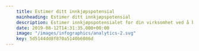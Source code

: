```yaml
---
    title: Estimer ditt innkjøpspotensial​
    mainheading: Estimer ditt innkjøpspotensial​
    description: Estimer innkjøpspotensialet for din virksomhet ved å bruke vår kalkulator for innkjøpsbesparelser​
    date: 2019-08-12T14:31:35.000+00:00
    image: "/images/infographics/analytics-2.svg"
    key: 5d5144dd8f870a5140b6086d
---
```


